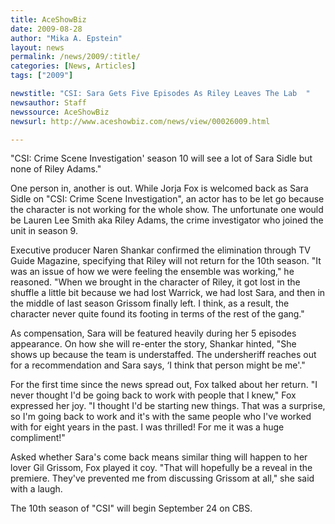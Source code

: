 ```yaml
---
title: AceShowBiz
date: 2009-08-28
author: "Mika A. Epstein"
layout: news
permalink: /news/2009/:title/
categories: [News, Articles]
tags: ["2009"]

newstitle: "CSI: Sara Gets Five Episodes As Riley Leaves The Lab  "
newsauthor: Staff  
newssource: AceShowBiz  
newsurl: http://www.aceshowbiz.com/news/view/00026009.html  

---
```


"CSI: Crime Scene Investigation' season 10 will see a lot of Sara Sidle but none of Riley Adams."

One person in, another is out. While Jorja Fox is welcomed back as Sara Sidle on "CSI: Crime Scene Investigation", an actor has to be let go because the character is not working for the whole show. The unfortunate one would be Lauren Lee Smith aka Riley Adams, the crime investigator who joined the unit in season 9.

Executive producer Naren Shankar confirmed the elimination through TV Guide Magazine, specifying that Riley will not return for the 10th season. "It was an issue of how we were feeling the ensemble was working," he reasoned. "When we brought in the character of Riley, it got lost in the shuffle a little bit because we had lost Warrick, we had lost Sara, and then in the middle of last season Grissom finally left. I think, as a result, the character never quite found its footing in terms of the rest of the gang."

As compensation, Sara will be featured heavily during her 5 episodes appearance. On how she will re-enter the story, Shankar hinted, "She shows up because the team is understaffed. The undersheriff reaches out for a recommendation and Sara says, &#8216;I think that person might be me'."

For the first time since the news spread out, Fox talked about her return. "I never thought I'd be going back to work with people that I knew," Fox expressed her joy. "I thought I'd be starting new things. That was a surprise, so I'm going back to work and it's with the same people who I've worked with for eight years in the past. I was thrilled! For me it was a huge compliment!"

Asked whether Sara's come back means similar thing will happen to her lover Gil Grissom, Fox played it coy. "That will hopefully be a reveal in the premiere. They've prevented me from discussing Grissom at all," she said with a laugh.

The 10th season of "CSI" will begin September 24 on CBS.  
